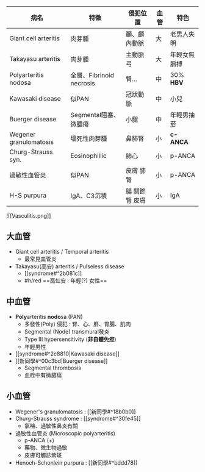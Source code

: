 | 病名                   | 特徵                     | 侵犯位置           | 血管 | 特色         |
|------------------------|--------------------------|--------------------|------|--------------|
| Giant cell arteritis   | 肉芽腫                   | 顳、顱內動脈        | 大   | 老男人失明   |
| Takayasu arteritis     | 肉芽腫                   | 主動脈弓           | 大   | 年輕女無脈搏 |
| Polyarteritis nodosa   | 全層、Fibrinoid necrosis | 腎…                | 中   | 30% **HBV**      |
| Kawasaki disease       | 似PAN                    | 冠狀動脈           | 中   | 小兒         |
| Buerger disease        | Segmental阻塞、微膿瘍    | 小腿               | 中   | 年輕男抽菸   |
| Wegener granulomatosis | 壞死性肉芽腫             | 鼻肺腎             | 小   | **c-ANCA**       |
| Churg-Strauss syn.     | Eosinophillic            | 肺心               | 小   | p-ANCA       |
| 過敏性血管炎           | 似PAN                    | 皮膚 肺 腎       | 小   | p-ANCA       |
| H-S purpura            | IgA、C3沉積              | 腸 關節 腎 皮膚 | 小   | IgA          |
![[Vasculitis.png]]
## 大血管
- Giant cell arteritis / Temporal arteritis
	- 最常見血管炎
- Takayasu(高安) arteritis / Pulseless disease
	- [[syndrome#^2b081c]]
	- #h/red ==高虹安 : 年輕(?) 女性==
## 中血管
- **Poly**arteritis **nodo**sa (PAN)
	- 多發性(Poly) 侵犯 : 腎、心、肝、胃腸、肌肉
	- Segmental (Node) transmural發炎
	- Type III hypersensitivity (**非自體免疫**)
	- 年輕男性
-  [[syndrome#^2c8810|Kawasaki disease]]
-  [[新同學#^00c3bd|Buerger disease]]
	- Segmental thrombosis
	- 血栓中有微膿瘍
## 小血管
- Wegener's granulomatosis : [[新同學#^18b0b0]]
- Churg-Strauss syndrome : [[syndrome#^30fe45]]
	- 氣喘、過敏性鼻炎有關
- 過敏性血管炎 (Microscopic polyarteritis)
	- p-ANCA (+)
	- 藥物、微生物過敏
	- 皮膚可觸診紫斑
- Henoch-Schonlein purpura : [[新同學#^bddd78]]